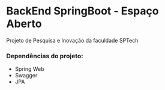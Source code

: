 # BackEnd SpringBoot - Espaço Aberto
Projeto de Pesquisa e Inovação da faculdade SPTech

### Dependências do projeto:
- Spring Web
- Swagger 
- JPA

### 
